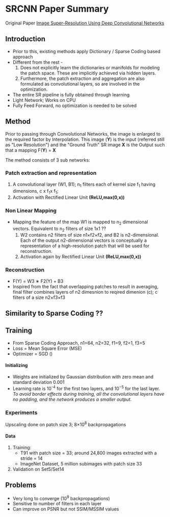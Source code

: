 # SRCNN Paper Summary
Original Paper [Image Super-Resolution Using Deep Convolutional Networks](https://arxiv.org/pdf/1501.00092.pdf)
## Introduction
* Prior to this, existing methods apply Dictionary / Sparse Coding based approach
* Different from the rest - 
    1. Does not explicitly learn the dictionaries or manifolds for modeling the patch space. These  are  implicitly  achieved  via  hidden  layers.
    2. Furthermore, the patch extraction and aggregation are also formulated as convolutional layers, so are involved in the optimization. 
* The entire SR pipeline is fully obtained through learning
* Light Network; Works on CPU
* Fully Feed Forward, no optimization is needed to be solved

## Method
Prior to passing through Convolutional Networks, the image is enlarged to the required factor by Interpolation.
This image (<b>Y</b>) is the input (referred still as "Low Resolution") and the "Ground Truth" SR image <b>X</b> is the Output such that a mapping F(<b>Y</b>) = <b>X</b>

The method consists of 3 sub networks:

### Patch extraction and representation
1. A convolutional layer (W1, B1); n<sub>1</sub> filters each of kernel size f<sub>1</sub> having dimensions, c x f<sub>1</sub>x f<sub>1</sub>; 
2. Activation with Rectified Linear Unit <b>(ReLU,max(0,x))</b>

### Non Linear Mapping
* Mapping the feature of the map W1 is mapped to n<sub>2</sub> dimensional vectors. Equivalent to n<sub>2</sub> filters of size 1x1 ??
    1. W2 contains n2 filters of size n1×f2×f2, and B2 is n2-dimensional. Each of the output n2-dimensional vectors is conceptually a representation of a high-resolution patch that will be used for reconstruction.
    2. Activation again by Rectified Linear Unit <b>(ReLU,max(0,x))</b> 
    
### Reconstruction
* F(Y) = W3 ∗ F2(Y) + B3
* Inspired from the fact that overlapping patches to result in averaging, final filter combines layers of n2 dimesnion to reqired dimenion (c); c filters  of  a  size n2×f3×f3

## Similarity to Sparse Coding ??

## Training
* From Sparse Coding Approach, n1=64, n2=32, f1=9, f2=1, f3=5
* Loss = Mean Square Error (MSE)
* Optimizer = SGD ()
#### Initializing
* Weights are initialized by Gaussian distribution with zero mean and standard deviation 0.001
* Learning rate is 10<sup>-4</sup> for the first two layers, and 10<sup>−5</sup> for the last layer.
<i>To avoid border effects during training, all the convolutional layers have no padding, and the network produces a smaller output.</i>

### Experiments
Upscaling done on patch size 3; 8×10<sup>8</sup> backpropagations
#### Data
1. Training:
    * T91 with patch size = 33; around 24,800 images extracted with a stride = 14
    * ImageNet Dataset, 5 million subimages with patch size 33
2. Validation on Set5/Set14

## Problems
* Very long to converge (10<sup>9</sup> backpropagations)
* Sensitive to number of filters in each layer
* Can improve on PSNR but not SSIM/MSSIM values
